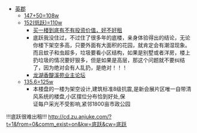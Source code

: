  - [英郡](http://chengdu.anjuke.com/community/view/205387)
    - [147+50=108w](http://cd.jiwu.com/esf/9496795.html)
    - [152(低跃)=110w](http://chengdu.anjuke.com/prop/view/A472721991?spread=commprop_p)
        - [买一楼到底有不有投资价值，好不好租](http://go.cqmmgo.com/forum-314-thread-184131402189887907-1-1.html)
        - 底跃我没住过，不过住了很多年的底楼，亲身体验得出的结论，无论你楼下架空多高，只要外面有大面积的花园，就肯定会有潮湿现象。而且蚊子和虫超多，垃圾要看小区结构，如果是别墅或者洋房，楼上扔垃圾的情况要好狠多，但是如果是高层，那这个问题就不要纠结了，因为绝对会有人乱扔，是绝对！！！
        - [龙湖香醍溪苑业主论坛](http://house.focus.cn/msgview/7319/189400508.html)
    - [135.6=125w](http://chengdu.anjuke.com/prop/view/A467644046?spread=commprop_p)
        - 本楼盘的一楼为架空设计,建筑标准8级抗震,是新会展片区唯一自带清风系统的楼盘,小区摆位分布恰到好处,保<br>证每户采光不受影响,紧邻1800亩市政公园
        
        
!!!底跃很难出租!!!
http://cd.zu.anjuke.com/?t=1&from=0&comm_exist=on&kw=底跃&cw=底跃